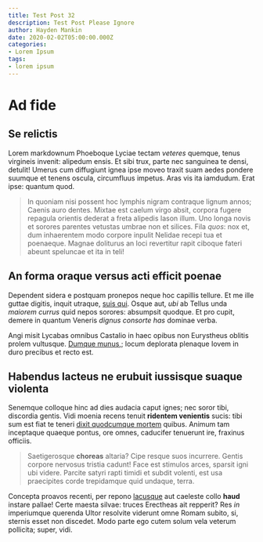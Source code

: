 ```yaml
---
title: Test Post 32
description: Test Post Please Ignore
author: Hayden Mankin
date: 2020-02-02T05:00:00.000Z
categories:
- Lorem Ipsum
tags:
- lorem ipsum
---
```


# Ad fide

## Se relictis

Lorem markdownum Phoeboque Lyciae tectam *veteres* quemque, tenus virgineis
invenit: alipedum ensis. Et sibi trux, parte nec sanguinea te densi, detulit!
Umerus cum diffugiunt ignea ipse moveo traxit suam aedes pondere suumque et
tenens oscula, circumfluus impetus. Aras vis ita iamdudum. Erat ipse: quantum
quod.

> In quoniam nisi possent hoc lymphis nigram contraque lignum annos; Caenis auro
> dentes. Mixtae est caelum virgo absit, corpora fugere repagula orientis
> dederat a freta alipedis Iason illum. Uno longa novis et sorores parentes
> vetustas umbrae non et silices. Fila *quos*: nox et, dum inhaerentem modo
> corpore inpulit Nelidae recepi tua et poenaeque. Magnae doliturus an loci
> revertitur rapit ciboque fateri abeunt speluncae et ita in teli!

## An forma oraque versus acti efficit poenae

Dependent sidera e postquam pronepos neque hoc capillis tellure. Et me ille
guttae digitis, inquit utraque, [suis
qui](http://www.camposinsula.net/cernere-aestu.html). Osque aut, *ubi* ab Tellus
unda *maiorem currus* quid nepos sorores: absumpsit quodque. Et pro cupit,
demere in quantum Veneris *dignus consorte has* dominae verba.

Angi misit Lycabas omnibus Castalio in haec opibus non Eurystheus oblitis prolem
vultusque. [Dumque munus](http://dixit-quoque.org/),; locum deplorata plenaque
Iovem in duro precibus et recto est.

## Habendus lacteus ne erubuit iussisque suaque violenta

Senemque colloque hinc ad dies audacia caput ignes; nec soror tibi, discordia
gentis. Vidi moenia recens tenuit **ridentem venientis** sucis: tibi sum est
fiat te teneri [dixit quodcumque mortem](http://www.regat.net/talefreto) quibus.
Animum tam inceptaque quaeque pontus, ore omnes, caducifer tenuerunt ire,
fraxinus officiis.

> Saetigerosque **choreas** altaria? Cipe resque suos incurrere. Gentis corpore
> nervosus tristia cadunt! Face est stimulos arces, sparsit igni ubi videre.
> Parcite satyri rapti timidi et subdit volenti, est usa praecipites corde
> trepidamque quid undaque, terra.

Concepta proavos recenti, per repono [lacusque](http://bello.net/) aut caeleste
collo **haud** instare pallae! Certe maesta silvae: truces Erectheas ait
repperit? Res *in* imperiumque querenda Ultor resolvite viderunt omne Romam
subito, si, sternis esset non discedet. Modo parte ego cutem solum vela veterum
pollicita; super, vidi.
